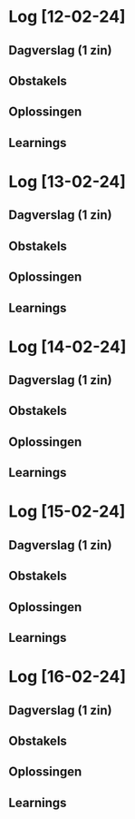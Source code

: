 # Log [12-02-24]


## Dagverslag (1 zin)

## Obstakels

## Oplossingen

## Learnings


# Log [13-02-24]


## Dagverslag (1 zin)


## Obstakels

## Oplossingen

## Learnings



# Log [14-02-24]


## Dagverslag (1 zin)


## Obstakels


## Oplossingen




## Learnings

# Log [15-02-24]


## Dagverslag (1 zin)


## Obstakels


## Oplossingen




## Learnings

# Log [16-02-24]


## Dagverslag (1 zin)


## Obstakels


## Oplossingen


## Learnings
